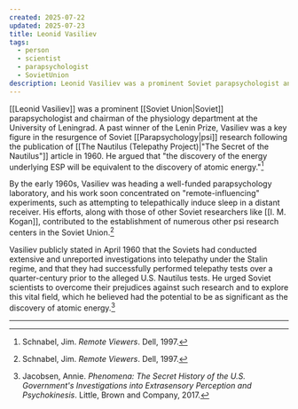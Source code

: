 ```yaml
---
created: 2025-07-22
updated: 2025-07-23
title: Leonid Vasiliev
tags:
  - person
  - scientist
  - parapsychologist
  - SovietUnion
description: Leonid Vasiliev was a prominent Soviet parapsychologist and chairman of the physiology department at the University of Leningrad, known for his research into remote influencing.
---
```


[[Leonid Vasiliev]] was a prominent [[Soviet Union|Soviet]] parapsychologist and chairman of the physiology department at the University of Leningrad. A past winner of the Lenin Prize, Vasiliev was a key figure in the resurgence of Soviet [[Parapsychology|psi]] research following the publication of [[The Nautilus (Telepathy Project)|"The Secret of the Nautilus"]] article in 1960. He argued that "the discovery of the energy underlying ESP will be equivalent to the discovery of atomic energy."[^1]

By the early 1960s, Vasiliev was heading a well-funded parapsychology laboratory, and his work soon concentrated on "remote-influencing" experiments, such as attempting to telepathically induce sleep in a distant receiver. His efforts, along with those of other Soviet researchers like [[I. M. Kogan]], contributed to the establishment of numerous other psi research centers in the Soviet Union.[^1]

Vasiliev publicly stated in April 1960 that the Soviets had conducted extensive and unreported investigations into telepathy under the Stalin regime, and that they had successfully performed telepathy tests over a quarter-century prior to the alleged U.S. Nautilus tests. He urged Soviet scientists to overcome their prejudices against such research and to explore this vital field, which he believed had the potential to be as significant as the discovery of atomic energy.[^2]

---

[^1]: Schnabel, Jim. *Remote Viewers*. Dell, 1997.
[^2]: Jacobsen, Annie. *Phenomena: The Secret History of the U.S. Government's Investigations into Extrasensory Perception and Psychokinesis*. Little, Brown and Company, 2017.